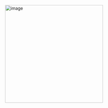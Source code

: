 <img width="320" alt="image" src="https://github.com/user-attachments/assets/e32cfc01-5108-4b99-8741-d8cd2d31d291" />
